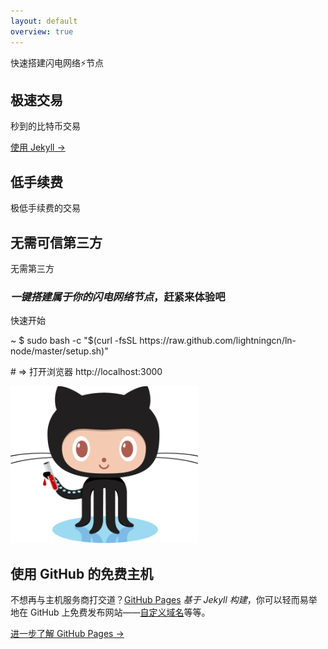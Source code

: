 ```yaml
---
layout: default
overview: true
---
```


<section class="intro">
  <div class="grid">
    <div class="unit whole center-on-mobiles">
      <p class="first">快速搭建闪电网络⚡️节点</p>
    </div>
  </div>
</section>
<section class="features">
  <div class="grid">
    <div class="unit one-third">
      <h2>极速交易</h2>
      <p>
        秒到的比特币交易
      </p>
      <a href="/docs/usage/">使用 Jekyll &rarr;</a>
    </div>
    <div class="unit one-third">
      <h2>低手续费</h2>
        极低手续费的交易
    </div>
    <div class="unit one-third">
      <h2>无需可信第三方</h2>
      <p>
        无需第三方
      </p>
    </div>
    <div class="clear"></div>
  </div>
</section>
<section class="quickstart">
  <div class="grid">
    <div class="unit golden-small center-on-mobiles">
      <h3><em>一键搭建属于你的闪电网络节点</em>，赶紧来体验吧</h3>
    </div>
    <div class="unit golden-large code">
      <p class="title">快速开始</p>
      <div class="shell">
        <p class="line">
          <span class="path">~</span>
          <span class="prompt">$</span>
          <span class="command">sudo bash -c "$(curl -fsSL https://raw.github.com/lightningcn/ln-node/master/setup.sh)"</span>
        </p>
        <p class="line">
          <span class="output"># => 打开浏览器 http://localhost:3000</span>
        </p>
      </div>
    </div>
    <div class="clear"></div>
  </div>
</section>
<section class="free-hosting">
  <div class="grid">
    <div class="unit whole">
      <div class="grid pane">
        <div class="unit whole center-on-mobiles">
          <img src="img/octojekyll.png" width="300" height="251" alt="Free Jekyll hosting on GitHub Pages">
          <div class="pane-content">
            <h2 class="center-on-mobiles">使用 GitHub 的<strong>免费主机</strong></h2>
            <p>不想再与主机服务商打交道？<a href="http://pages.github.com/">GitHub Pages</a> <em>基于 Jekyll 构建</em>，你可以轻而易举地在 GitHub 上免费发布网站——<a href="https://help.github.com/articles/about-supported-custom-domains/">自定义域名</a>等等。</p>
            <a href="http://pages.github.com/">进一步了解 GitHub Pages &rarr;</a>
          </div>
        </div>
        <div class="clear"></div>
      </div>
    </div>
  </div>
</section>
